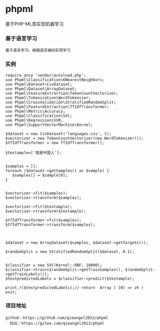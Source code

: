 # phpml
基于PHP-ML库实现机器学习
### 基于语言学习
    基于语言学习，根据语言编码实现学习
### 实例
    require_once 'vendor/autoload.php';
    use Phpml\Classification\KNearestNeighbors; 
    use Phpml\Dataset\CsvDataset;
    use Phpml\Dataset\ArrayDataset;
    use Phpml\FeatureExtraction\TokenCountVectorizer;
    use Phpml\Tokenization\WordTokenizer;
    use Phpml\CrossValidation\StratifiedRandomSplit;
    use Phpml\FeatureExtraction\TfIdfTransformer;
    use Phpml\Metric\Accuracy;
    use Phpml\Classification\SVC;
    use Phpml\Regression\SVR;
    use Phpml\SupportVectorMachine\Kernel;

    $dataset = new CsvDataset('languages.csv', 1);
    $vectorizer = new TokenCountVectorizer(new WordTokenizer());
    $tfIdfTransformer = new TfIdfTransformer();

    $testample=['我是中国人'];


    $samples = [];
    foreach ($dataset->getSamples() as $sample) {
       $samples[] = $sample[0];
    }


    $vectorizer->fit($samples);
    $vectorizer->transform($samples);

    $vectorizer->fit($testample);
    $vectorizer->transform($testample);

    $tfIdfTransformer->fit($samples);
    $tfIdfTransformer->transform($samples);



    $dataset = new ArrayDataset($samples, $dataset->getTargets());

    $randomSplit = new StratifiedRandomSplit($dataset, 0.1);


    $classifier = new SVC(Kernel::RBF, 10000);
    $classifier->train($randomSplit->getTrainSamples(), $randomSplit->getTrainLabels());
    $testpredictedLabels = $classifier->predict($testample);

    print_r($testpredictedLabels);// return  Array ( [0] => zh )
    exit;
 ### 项目地址
    github：https://github.com/qieangel2013/phpml
      码云：https://gitee.com/qieangel2013/phpml
